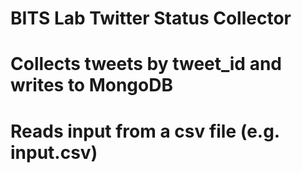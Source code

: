 # BITS Lab Twitter Status Collector

# Collects tweets by tweet_id and writes to MongoDB
# Reads input from a csv file (e.g. input.csv)

